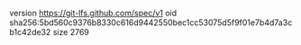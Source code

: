 version https://git-lfs.github.com/spec/v1
oid sha256:5bd560c9376b8330c616d9442550bec1cc53075d5f9f01e7b4d7a3cb1c42de32
size 2769
